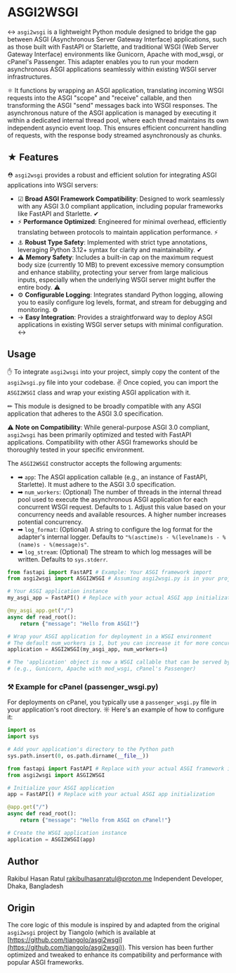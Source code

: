 # ASGI2WSGI

&#x2194; `asgi2wsgi` is a lightweight Python module designed to bridge the gap between ASGI (Asynchronous Server Gateway Interface) applications, such as those built with FastAPI or Starlette, and traditional WSGI (Web Server Gateway Interface) environments like Gunicorn, Apache with mod_wsgi, or cPanel's Passenger. This adapter enables you to run your modern asynchronous ASGI applications seamlessly within existing WSGI server infrastructures.

&#x269B; It functions by wrapping an ASGI application, translating incoming WSGI requests into the ASGI "scope" and "receive" callable, and then transforming the ASGI "send" messages back into WSGI responses. The asynchronous nature of the ASGI application is managed by executing it within a dedicated internal thread pool, where each thread maintains its own independent asyncio event loop. This ensures efficient concurrent handling of requests, with the response body streamed asynchronously as chunks.

## &#x2605; Features

&#x26D1; `asgi2wsgi` provides a robust and efficient solution for integrating ASGI applications into WSGI servers:

- &#x2611; **Broad ASGI Framework Compatibility**: Designed to work seamlessly with any ASGI 3.0 compliant application, including popular frameworks like FastAPI and Starlette. &#x2714;
- &#x26A1; **Performance Optimized**: Engineered for minimal overhead, efficiently translating between protocols to maintain application performance. &#x26A1;
- &#x2693; **Robust Type Safety**: Implemented with strict type annotations, leveraging Python 3.12+ syntax for clarity and maintainability. &#x2714;
- &#x26A0; **Memory Safety**: Includes a built-in cap on the maximum request body size (currently 10 MB) to prevent excessive memory consumption and enhance stability, protecting your server from large malicious inputs, especially when the underlying WSGI server might buffer the entire body. &#x26A0;
- &#x2699; **Configurable Logging**: Integrates standard Python logging, allowing you to easily configure log levels, format, and stream for debugging and monitoring. &#x2699;
- &#x2192; **Easy Integration**: Provides a straightforward way to deploy ASGI applications in existing WSGI server setups with minimal configuration. &#x2194;

## Usage

&#x270B; To integrate `asgi2wsgi` into your project, simply copy the content of the `asgi2wsgi.py` file into your codebase. &#x270C; Once copied, you can import the `ASGI2WSGI` class and wrap your existing ASGI application with it.

&#x270F; This module is designed to be broadly compatible with any ASGI application that adheres to the ASGI 3.0 specification.

&#x26A0; **Note on Compatibility**: While general-purpose ASGI 3.0 compliant, `asgi2wsgi` has been primarily optimized and tested with FastAPI applications. Compatibility with other ASGI frameworks should be thoroughly tested in your specific environment.

The `ASGI2WSGI` constructor accepts the following arguments:

- &#x27A1; `app`: The ASGI application callable (e.g., an instance of FastAPI, Starlette). It must adhere to the ASGI 3.0 specification.
- &#x27A1; `num_workers`: (Optional) The number of threads in the internal thread pool used to execute the asynchronous ASGI application for each concurrent WSGI request. Defaults to `1`. Adjust this value based on your concurrency needs and available resources. A higher number increases potential concurrency.
- &#x27A1; `log_format`: (Optional) A string to configure the log format for the adapter's internal logger. Defaults to `"%(asctime)s - %(levelname)s - %(name)s - %(message)s"`.
- &#x27A1; `log_stream`: (Optional) The stream to which log messages will be written. Defaults to `sys.stderr`.

```python
from fastapi import FastAPI # Example: Your ASGI framework import
from asgi2wsgi import ASGI2WSGI # Assuming asgi2wsgi.py is in your project

# Your ASGI application instance
my_asgi_app = FastAPI() # Replace with your actual ASGI app initialization

@my_asgi_app.get("/")
async def read_root():
    return {"message": "Hello from ASGI!"}

# Wrap your ASGI application for deployment in a WSGI environment
# The default num_workers is 1, but you can increase it for more concurrency:
application = ASGI2WSGI(my_asgi_app, num_workers=4)

# The 'application' object is now a WSGI callable that can be served by any WSGI server
# (e.g., Gunicorn, Apache with mod_wsgi, cPanel's Passenger)
```

### &#x2692; Example for cPanel (passenger_wsgi.py)

For deployments on cPanel, you typically use a `passenger_wsgi.py` file in your application's root directory. &#x263C; Here's an example of how to configure it:

```python
import os
import sys

# Add your application's directory to the Python path
sys.path.insert(0, os.path.dirname(__file__))

from fastapi import FastAPI # Replace with your actual ASGI framework import
from asgi2wsgi import ASGI2WSGI

# Initialize your ASGI application
app = FastAPI() # Replace with your actual ASGI app initialization

@app.get("/")
async def read_root():
    return {"message": "Hello from ASGI on cPanel!"}

# Create the WSGI application instance
application = ASGI2WSGI(app)
```

## Author

Rakibul Hasan Ratul <rakibulhasanratul@proton.me>
Independent Developer, Dhaka, Bangladesh

## Origin

The core logic of this module is inspired by and adapted from the original `asgi2wsgi` project by Tiangolo (which is available at [https://github.com/tiangolo/asgi2wsgi](https://github.com/tiangolo/asgi2wsgi)). This version has been further optimized and tweaked to enhance its compatibility and performance with popular ASGI frameworks.
